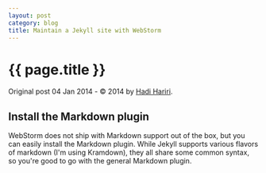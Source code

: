 ```yaml
---
layout: post
category: blog
title: Maintain a Jekyll site with WebStorm
---
```


{{ page.title }}
================

<p class="meta">Original post 04 Jan 2014 - © 2014 by <a href="http://hadihariri.com/2014/01/04/using-webstorm-to-maintain-a-jekyll-site/" title="Permalink to Using WebStorm to maintain a Jekyll site – Hadi Hariri">Hadi Hariri</a>.</p>

## Install the Markdown plugin

WebStorm does not ship with Markdown support out of the box, but you can easily install the Markdown plugin. While Jekyll supports various flavors of markdown (I'm using Kramdown), they all share some common syntax, so you're good to go with the general Markdown plugin.


  
